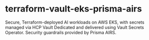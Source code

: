 # terraform-vault-eks-prisma-airs
Secure, Terraform-deployed AI workloads on AWS EKS, with secrets managed via HCP Vault Dedicated and delivered using Vault Secrets Operator. Security guardrails provided by Prisma AIRS.
